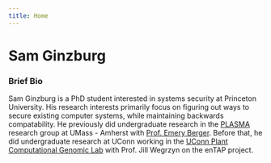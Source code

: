```yaml
---
title: Home
---
```


# Sam Ginzburg

### Brief Bio

Sam Ginzburg is a PhD student interested in systems security at Princeton University. His research interests primarily focus on figuring out ways to secure existing computer systems, while maintaining backwards compatability. He previously did undergraduate research in the [PLASMA](https://plasma-umass.org/) research group at UMass - Amherst with [Prof. Emery Berger](https://emeryberger.com/). Before that, he did undergraduate research at UConn working in the [UConn Plant Computational Genomic Lab](https://compgenomics.lab.uconn.edu/) with Prof. Jill Wegrzyn on the enTAP project.
